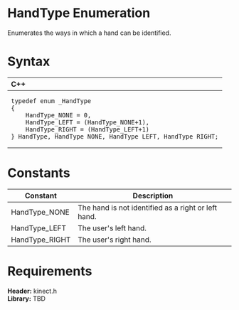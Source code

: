 HandType Enumeration  
====================  

Enumerates the ways in which a hand can be identified. <span id="syntaxSection"></span>

Syntax  
======  

<table>
<colgroup>
<col width="100%" />
</colgroup>
<thead>
<tr class="header">
<th align="left">C++</th>
</tr>
</thead>
<tbody>
<tr class="odd">
<td align="left"><pre><code>typedef enum _HandType  
{  
    HandType_NONE = 0,  
    HandType_LEFT = (HandType_NONE+1),  
    HandType_RIGHT = (HandType_LEFT+1)  
} HandType, HandType_NONE, HandType_LEFT, HandType_RIGHT;</code></pre></td>
</tr>
</tbody>
</table>

<span id="ID4E6"></span>

Constants  
=========  

| Constant        | Description                                         |
|-----------------|-----------------------------------------------------|
| HandType\_NONE  | The hand is not identified as a right or left hand. |
| HandType\_LEFT  | The user's left hand.                               |
| HandType\_RIGHT | The user's right hand.                              |

<span id="requirements"></span>

Requirements  
============  

**Header:** kinect.h  
**Library:** TBD  



<!--Please do not edit the data in the comment block below.-->
<!--
TOCTitle : HandType Enumeration
RLTitle : HandType Enumeration
KeywordK : HandType enumeration
HelpPriority : 2
KeywordF : HandType
KeywordF : Microsoft.Kinect.kinect.HandType
KeywordA : T:Microsoft.Kinect.kinect.HandType
AssetID : T:Microsoft.Kinect.kinect.HandType
Locale : en-us
CommunityContent : 1
APIType : Managed
APILocation : 
APIName : Microsoft.Kinect.kinect.HandType
TargetOS : Windows
TopicType : kbSyntax
DevLang : C++
DocSet : K4Wv2
ProjType : K4Wv2Proj
Technology : Kinect for Windows
Product : Kinect for Windows SDK v2
productversion : 20
-->
